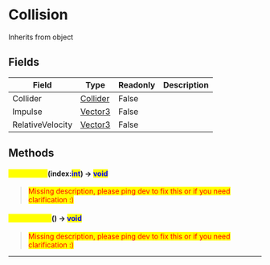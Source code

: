 # Collision
Inherits from object
## Fields
|Field|Type|Readonly|Description|
|---|---|---|---|
|Collider|[Collider](../objects/Collider.md)|False||
|Impulse|[Vector3](../objects/Vector3.md)|False||
|RelativeVelocity|[Vector3](../objects/Vector3.md)|False||
## Methods
#### <mark style="color:yellow;">GetContact</mark>(index:<mark style="color:blue;">int</mark>) -> <mark style="color:blue;">void</mark>
> <mark style="color:red;">Missing description, please ping dev to fix this or if you need clarification :)</mark>

#### <mark style="color:yellow;">GetContacts</mark>() -> <mark style="color:blue;">void</mark>
> <mark style="color:red;">Missing description, please ping dev to fix this or if you need clarification :)</mark>


---

